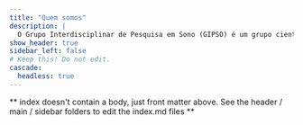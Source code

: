 ```yaml
---
title: "Quem somos"
description: |
  O Grupo Interdisciplinar de Pesquisa em Sono (GIPSO) é um grupo científico da Universidade de São Paulo (USP) que se dedica a estudar a vida sob a perspectiva do tempo, o que inclui o estudo do sono e dos ritmos biológicos.
show_header: true
sidebar_left: false
# Keep this! Do not edit.
cascade:
  headless: true
---
```


** index doesn't contain a body, just front matter above.
See the header / main / sidebar folders to edit the index.md files **
